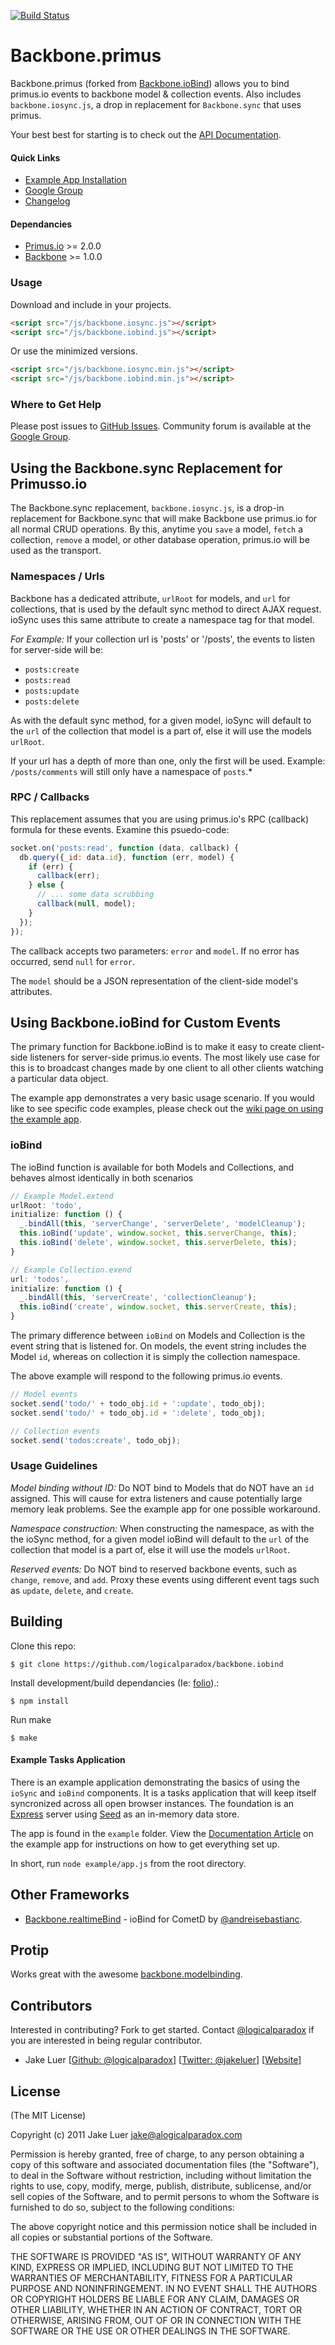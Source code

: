 [![Build Status](https://secure.travis-ci.org/backbone.primus.png)](http://travis-ci.org/backbone.primus)


# Backbone.primus

Backbone.primus (forked from [Backbone.ioBind](https://github.com/logicalparadox/backbone.iobind)) allows you to bind primus.io events to backbone model & collection events.
Also includes `backbone.iosync.js`, a drop in replacement for `Backbone.sync` that uses primus.

Your best best for starting is to check out the [API Documentation](http://alogicalparadox.com/backbone.iobind/).

#### Quick Links

* [Example App Installation](http://alogicalparadox.com/backbone.iobind/index.html#exampleapp)
* [Google Group](https://groups.google.com/group/backboneiobind)
* [Changelog](https://github.com/logicalparadox/backbone.iobind/blob/master/History.md)

#### Dependancies

* [Primus.io](https://github.com/cayasso/primus.io) >= 2.0.0
* [Backbone](http://documentcloud.github.com/backbone/) >= 1.0.0

### Usage

Download and include in your projects.

```html
<script src="/js/backbone.iosync.js"></script>
<script src="/js/backbone.iobind.js"></script>
```

Or use the minimized versions.

```html
<script src="/js/backbone.iosync.min.js"></script>
<script src="/js/backbone.iobind.min.js"></script>
```

### Where to Get Help

Please post issues to [GitHub Issues](https://github.com/Shopetti/backbone.primus/issues).
Community forum is available at the [Google Group](https://groups.google.com/group/backboneiobind).

## Using the Backbone.sync Replacement for Primusso.io

The Backbone.sync replacement, `backbone.iosync.js`, is a drop-in replacement for Backbone.sync that
will make Backbone use primus.io for all normal CRUD operations. By this, anytime you `save` a model,
`fetch` a collection, `remove` a model, or other database operation, primus.io will be used as the
transport.

### Namespaces / Urls

Backbone has a dedicated attribute, `urlRoot` for models, and `url` for collections, that is used
by the default sync method to direct AJAX request. ioSync uses this same attribute to create a
namespace tag for that model.

*For Example:* If your collection url is 'posts' or '/posts', the events to listen for server-side will be:

* `posts:create`
* `posts:read`
* `posts:update`
* `posts:delete`

As with the default sync method, for a given model, ioSync will default to the `url` of the collection
that model is a part of, else it will use the models `urlRoot`.

If your url has a depth of more than one, only the first will be used. Example: `/posts/comments` will still only have a namespace of `posts`.*

### RPC / Callbacks

This replacement assumes that you are using primus.io's RPC (callback) formula for these events.
Examine this psuedo-code:

```js
socket.on('posts:read', function (data, callback) {
  db.query({_id: data.id}, function (err, model) {
    if (err) {
      callback(err);
    } else {
      // ... some data scrubbing
      callback(null, model);
    }
  });
});
```

The callback accepts two parameters: `error` and `model`. If no error has occurred, send `null` for `error`.

The `model` should be a JSON representation of the client-side model's attributes.

## Using Backbone.ioBind for Custom Events

The primary function for Backbone.ioBind is to make it easy to create client-side listeners
for server-side primus.io events. The most likely use case for this is to broadcast changes
made by one client to all other clients watching a particular data object.

The example app demonstrates a very basic usage scenario. If you would like to see specific code
examples, please check out the
[wiki page on using the example app](http://alogicalparadox.com/backbone.iobind/index.html#exampleapp).

### ioBind

The ioBind function is available for both Models and Collections, and behaves almost identically in both scenarios

```js
// Example Model.extend
urlRoot: 'todo',
initialize: function () {
  _.bindAll(this, 'serverChange', 'serverDelete', 'modelCleanup');
  this.ioBind('update', window.socket, this.serverChange, this);
  this.ioBind('delete', window.socket, this.serverDelete, this);
}

// Example Collection.exend
url: 'todos',
initialize: function () {
  _.bindAll(this, 'serverCreate', 'collectionCleanup');
  this.ioBind('create', window.socket, this.serverCreate, this);
}
```

The primary difference between `ioBind` on Models and Collection is the event string that is listened for.
On models, the event string includes the Model `id`, whereas on collection it is simply the collection namespace.

The above example will respond to the following primus.io events.

```js
// Model events
socket.send('todo/' + todo_obj.id + ':update', todo_obj);
socket.send('todo/' + todo_obj.id + ':delete', todo_obj);

// Collection events
socket.send('todos:create', todo_obj);
```

### Usage Guidelines

*Model binding without ID:* Do NOT bind to Models that do NOT have an `id` assigned. This will cause for extra listeners
and cause potentially large memory leak problems. See the example app for one possible workaround.

*Namespace construction:* When constructing the namespace, as with the the ioSync method, for a given model ioBind
will default to the `url` of the collection that model is a part of, else it will use the models `urlRoot`.

*Reserved events:* Do NOT bind to reserved backbone events, such as `change`, `remove`, and `add`. Proxy these
events using different event tags such as `update`, `delete`, and `create`.

## Building

Clone this repo:

`$ git clone https://github.com/logicalparadox/backbone.iobind`

Install development/build dependancies (Ie: [folio](https://github.com/logicalparadox/folio)).:

`$ npm install`

Run make

`$ make`

#### Example Tasks Application

There is an example application demonstrating the basics of using the
`ioSync` and `ioBind` components. It is a tasks application that will keep itself syncronized across all open
browser instances. The foundation is an [Express](https://github.com/visionmedia/express)
server using [Seed](https://github.com/logicalparadox/seed) as an in-memory data store.

The app is found in the `example` folder.
View the [Documentation Article](http://alogicalparadox.com/backbone.iobind/index.html#exampleapp)
on the example app for instructions on how to get everything set up.

In short, run `node example/app.js` from the root directory.

## Other Frameworks

- [Backbone.realtimeBind](https://github.com/andreisebastianc/Backbone.js-Cometd-RealtimeBind) - ioBind for CometD by [@andreisebastianc](https://github.com/andreisebastianc/).

## Protip

Works great with the awesome [backbone.modelbinding](https://github.com/derickbailey/backbone.modelbinding).

## Contributors

Interested in contributing? Fork to get started. Contact [@logicalparadox](http://github.com/logicalparadox) if you are interested in being regular contributor.

* Jake Luer [[Github: @logicalparadox](http://github.com/logicalparadox)] [[Twitter: @jakeluer](http://twitter.com/jakeluer)] [[Website](http://alogicalparadox.com)]

## License

(The MIT License)

Copyright (c) 2011 Jake Luer <jake@alogicalparadox.com>

Permission is hereby granted, free of charge, to any person obtaining a copy
of this software and associated documentation files (the "Software"), to deal
in the Software without restriction, including without limitation the rights
to use, copy, modify, merge, publish, distribute, sublicense, and/or sell
copies of the Software, and to permit persons to whom the Software is
furnished to do so, subject to the following conditions:

The above copyright notice and this permission notice shall be included in
all copies or substantial portions of the Software.

THE SOFTWARE IS PROVIDED "AS IS", WITHOUT WARRANTY OF ANY KIND, EXPRESS OR
IMPLIED, INCLUDING BUT NOT LIMITED TO THE WARRANTIES OF MERCHANTABILITY,
FITNESS FOR A PARTICULAR PURPOSE AND NONINFRINGEMENT. IN NO EVENT SHALL THE
AUTHORS OR COPYRIGHT HOLDERS BE LIABLE FOR ANY CLAIM, DAMAGES OR OTHER
LIABILITY, WHETHER IN AN ACTION OF CONTRACT, TORT OR OTHERWISE, ARISING FROM,
OUT OF OR IN CONNECTION WITH THE SOFTWARE OR THE USE OR OTHER DEALINGS IN
THE SOFTWARE.
